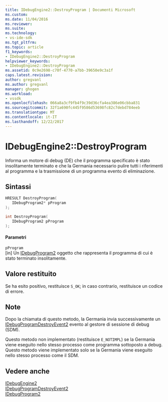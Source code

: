 ```yaml
---
title: IDebugEngine2::DestroyProgram | Documenti Microsoft
ms.custom: 
ms.date: 11/04/2016
ms.reviewer: 
ms.suite: 
ms.technology:
- vs-ide-sdk
ms.tgt_pltfrm: 
ms.topic: article
f1_keywords:
- IDebugEngine2::DestroyProgram
helpviewer_keywords:
- IDebugEngine2::DestroyProgram
ms.assetid: 0c9e2698-c70f-4770-a7bb-39650e9c3a1f
caps.latest.revision: 
author: gregvanl
ms.author: gregvanl
manager: ghogen
ms.workload:
- vssdk
ms.openlocfilehash: 066a8a3cf9fb4f9c39d36cfa4ea386e06cbba831
ms.sourcegitcommit: 32f1a690fc445f9586d53698fc82c7debd784eeb
ms.translationtype: MT
ms.contentlocale: it-IT
ms.lasthandoff: 12/22/2017
---
```

# <a name="idebugengine2destroyprogram"></a>IDebugEngine2::DestroyProgram
Informa un motore di debug (DE) che il programma specificato è stato insolitamente terminato e che la Germania necessario pulire tutti i riferimenti al programma e la trasmissione di un programma evento di eliminazione.  
  
## <a name="syntax"></a>Sintassi  
  
```cpp  
HRESULT DestroyProgram(   
   IDebugProgram2* pProgram  
);  
```  
  
```cpp  
int DestroyProgram(   
   IDebugProgram2 pProgram  
);  
```  
  
#### <a name="parameters"></a>Parametri  
 `pProgram`  
 [in] Un [IDebugProgram2](../../../extensibility/debugger/reference/idebugprogram2.md) oggetto che rappresenta il programma di cui è stato terminato insolitamente.  
  
## <a name="return-value"></a>Valore restituito  
 Se ha esito positivo, restituisce `S_OK`; in caso contrario, restituisce un codice di errore.  
  
## <a name="remarks"></a>Note  
 Dopo la chiamata di questo metodo, la Germania invia successivamente un [IDebugProgramDestroyEvent2](../../../extensibility/debugger/reference/idebugprogramdestroyevent2.md) evento al gestore di sessione di debug (SDM).  
  
 Questo metodo non implementato (restituisce `E_NOTIMPL`) se la Germania viene eseguito nello stesso processo come programma sottoposto a debug. Questo metodo viene implementato solo se la Germania viene eseguito nello stesso processo come il SDM.  
  
## <a name="see-also"></a>Vedere anche  
 [IDebugEngine2](../../../extensibility/debugger/reference/idebugengine2.md)   
 [IDebugProgramDestroyEvent2](../../../extensibility/debugger/reference/idebugprogramdestroyevent2.md)   
 [IDebugProgram2](../../../extensibility/debugger/reference/idebugprogram2.md)